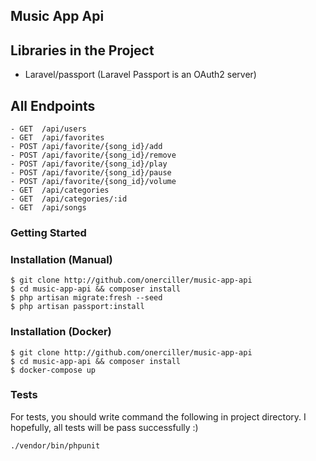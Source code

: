 
## Music App Api

## Libraries in the Project
 - Laravel/passport (Laravel Passport is an OAuth2 server)

## All Endpoints
```
- GET  /api/users
- GET  /api/favorites
- POST /api/favorite/{song_id}/add
- POST /api/favorite/{song_id}/remove
- POST /api/favorite/{song_id}/play
- POST /api/favorite/{song_id}/pause
- POST /api/favorite/{song_id}/volume
- GET  /api/categories
- GET  /api/categories/:id
- GET  /api/songs 

```

### Getting Started

### Installation (Manual)
```console
$ git clone http://github.com/onerciller/music-app-api    
$ cd music-app-api && composer install 
$ php artisan migrate:fresh --seed 
$ php artisan passport:install 

```
### Installation (Docker)

```console
$ git clone http://github.com/onerciller/music-app-api    
$ cd music-app-api && composer install 
$ docker-compose up 

```

### Tests 
For tests, you should write command the following in project directory. 
I hopefully, all tests will be pass successfully :)

``` 
./vendor/bin/phpunit 
```
